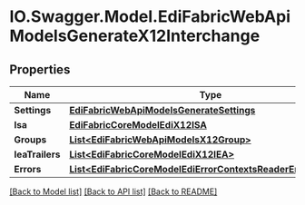 # IO.Swagger.Model.EdiFabricWebApiModelsGenerateX12Interchange
## Properties

Name | Type | Description | Notes
------------ | ------------- | ------------- | -------------
**Settings** | [**EdiFabricWebApiModelsGenerateSettings**](EdiFabricWebApiModelsGenerateSettings.md) |  | [optional] 
**Isa** | [**EdiFabricCoreModelEdiX12ISA**](EdiFabricCoreModelEdiX12ISA.md) |  | [optional] 
**Groups** | [**List&lt;EdiFabricWebApiModelsX12Group&gt;**](EdiFabricWebApiModelsX12Group.md) |  | [optional] 
**IeaTrailers** | [**List&lt;EdiFabricCoreModelEdiX12IEA&gt;**](EdiFabricCoreModelEdiX12IEA.md) |  | [optional] 
**Errors** | [**List&lt;EdiFabricCoreModelEdiErrorContextsReaderErrorContext&gt;**](EdiFabricCoreModelEdiErrorContextsReaderErrorContext.md) |  | [optional] 

[[Back to Model list]](../README.md#documentation-for-models) [[Back to API list]](../README.md#documentation-for-api-endpoints) [[Back to README]](../README.md)

